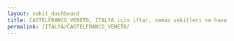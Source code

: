 ```yaml
---
layout: vakit_dashboard
title: CASTELFRANCO_VENETO, ITALYA için iftar, namaz vakitleri ve hava durumu - ilçe/eyalet seç
permalink: /ITALYA/CASTELFRANCO_VENETO/
---
```


<script type="text/javascript">
  var GLOBAL_COUNTRY = 'ITALYA';
  var GLOBAL_CITY = 'CASTELFRANCO_VENETO';
  var GLOBAL_STATE = '';
  var lat = 72;
  var lon = 21;
</script>
